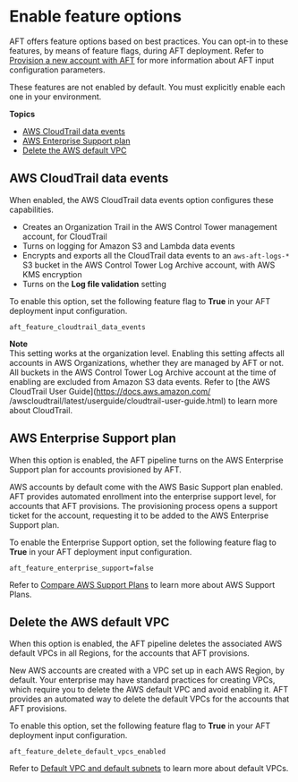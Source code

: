 # Enable feature options<a name="aft-feature-options"></a>

AFT offers feature options based on best practices\. You can opt\-in to these features, by means of feature flags, during AFT deployment\. Refer to [Provision a new account with AFT](taf-account-provisioning.md#aft-provision-account) for more information about AFT input configuration parameters\.

These features are not enabled by default\. You must explicitly enable each one in your environment\.

**Topics**
+ [AWS CloudTrail data events](#cloudtrail-data-event-option)
+ [AWS Enterprise Support plan](#enterprise-support-option)
+ [Delete the AWS default VPC](#delete-default-vpc-option)

## AWS CloudTrail data events<a name="cloudtrail-data-event-option"></a>

When enabled, the AWS CloudTrail data events option configures these capabilities\.
+ Creates an Organization Trail in the AWS Control Tower management account, for CloudTrail
+ Turns on logging for Amazon S3 and Lambda data events
+ Encrypts and exports all the CloudTrail data events to an `aws-aft-logs-*` S3 bucket in the AWS Control Tower Log Archive account, with AWS KMS encryption
+ Turns on the **Log file validation** setting

To enable this option, set the following feature flag to **True** in your AFT deployment input configuration\.

```
aft_feature_cloudtrail_data_events
```

**Note**  
This setting works at the organization level\. Enabling this setting affects all accounts in AWS Organizations, whether they are managed by AFT or not\. All buckets in the AWS Control Tower Log Archive account at the time of enabling are excluded from Amazon S3 data events\. Refer to [the AWS CloudTrail User Guide](https://docs.aws.amazon.com/                 /awscloudtrail/latest/userguide/cloudtrail-user-guide.html) to learn more about CloudTrail\.

## AWS Enterprise Support plan<a name="enterprise-support-option"></a>

When this option is enabled, the AFT pipeline turns on the AWS Enterprise Support plan for accounts provisioned by AFT\.

AWS accounts by default come with the AWS Basic Support plan enabled\. AFT provides automated enrollment into the enterprise support level, for accounts that AFT provisions\. The provisioning process opens a support ticket for the account, requesting it to be added to the AWS Enterprise Support plan\.

To enable the Enterprise Support option, set the following feature flag to **True** in your AFT deployment input configuration\.

```
aft_feature_enterprise_support=false
```

Refer to [Compare AWS Support Plans](http://aws.amazon.com/aws.amazon.com/premiumsupport/plans/) to learn more about AWS Support Plans\.

## Delete the AWS default VPC<a name="delete-default-vpc-option"></a>

When this option is enabled, the AFT pipeline deletes the associated AWS default VPCs in all Regions, for the accounts that AFT provisions\.

New AWS accounts are created with a VPC set up in each AWS Region, by default\. Your enterprise may have standard practices for creating VPCs, which require you to delete the AWS default VPC and avoid enabling it\. AFT provides an automated way to delete the default VPCs for the accounts that AFT provisions\.

To enable this option, set the following feature flag to **True** in your AFT deployment input configuration\.

```
aft_feature_delete_default_vpcs_enabled
```

Refer to [Default VPC and default subnets](https://docs.aws.amazon.com/vpc/latest/userguide/default-vpc.html) to learn more about default VPCs\.